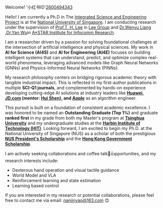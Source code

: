 Welcome! '小红书ID'[2600494343](https://www.xiaohongshu.com/user/profile/60a4c030000000000100aa40?xsec_token=YBC3Ny2V-Hgwr6sdVybBkfbzICGv9U0TnuXvZq_HCkdoU%3D&xsec_source=app_share&xhsshare=CopyLink&appuid=60a4c030000000000100aa40&apptime=1755021961&share_id=bb1ce0ec81f04511ae70b6bd5d973315&share_channel=copy_link)

Hello! I am currently a Ph.D in The [Integrated Science and Engineering Project](https://isep.nus.edu.sg/) is at the [National University of Singapore](https://zh.wikipedia.org/wiki/%E6%96%B0%E5%8A%A0%E5%9D%A1%E5%9B%BD%E7%AB%8B%E5%A4%A7%E5%AD%A6). I am conducting research under the supervision of [Prof.T. H. Lee](https://cde.nus.edu.sg/ece/staff/lee-tong-heng/) in [Lee Group](https://scholar.google.com/citations?user=dP8oLwYAAAAJ&hl=en) and [Dr.Wenyu Liang](https://scholar.google.com/citations?user=cV22ltcAAAAJ&hl=en) ,[Dr.Yan Wu](https://www.a-star.edu.sg/i2r/i2r-profiles/wu-yan)in [A*STAR Institute for Infocomm Research](https://www.a-star.edu.sg/i2r).

I am a researcher driven by a passion for solving foundational challenges at the intersection of artificial intelligence and physical sciences. My work in **AI for Science (AI4S)** and **AI for Engineering (AI4E)** focuses on building intelligent systems that can understand, predict, and optimize complex real-world phenomena, leveraging advanced models like Graph Neural Networks (GNNs) and Physics-Informed Neural Networks (PINNs).

My research philosophy centers on bridging rigorous academic theory with tangible industrial impact. This is reflected in my first-author publications in multiple **SCI-Q1 journals**, and complemented by hands-on experience developing cutting-edge AI solutions at industry leaders like **[Huawei](https://www.huaweicloud.com/intl/en-us/), [JD.com](https://www.jdt.com.cn/) (mentor: [Hui Shen](https://www.linkedin.com/in/huishen/?originalSubdomain=cn)), and [Apple](https://www.apple.com/)** as an algorithm engineer.

This pursuit is built on a foundation of consistent academic excellence. I was honored to be named an **Outstanding Graduate (Top 1%)** and graduate **ranked first** in my grade from both my Master's program at **[Tsinghua University](https://en.wikipedia.org/wiki/Tsinghua_University)** and my undergraduate studies at the **[Harbin Institute of Technology (HIT)](https://en.wikipedia.org/wiki/Harbin_Institute_of_Technology)**. Looking forward, I am excited to begin my Ph.D. at the National University of Singapore (NUS) as a scholar of both the prestigious **[NUS President's Scholarship](https://nusgs.nus.edu.sg/scholarships/presidents-graduate-fellowship)** and the **[Hong Kong Government Scholarship](https://nusgs.nus.edu.sg/scholarships/presidents-graduate-fellowship)**.

I am actively seeking collaborations and coffee talk🙂👍pportunities, and my research interests include:

- Dexterous hand operation and visual tactile guidance
- World Model and VLA
- Reinforcement learning and state estimation
- Learning based control

If you are interested in my research or potential collaborations, please feel free to contact me via email: nanjinyao@163.com 😊

